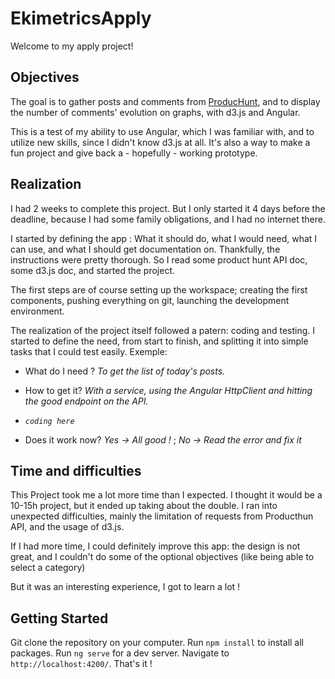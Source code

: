 # EkimetricsApply

Welcome to my apply project!

## Objectives

The goal is to gather posts and comments from [ProducHunt](https://www.producthunt.com/), and to display the number of comments' evolution on graphs, with d3.js and Angular.

This is a test of my ability to use Angular, which I was familiar with, and to utilize new skills, since I didn't know d3.js at all.
It's also a way to make a fun project and give back a - hopefully - working prototype.

## Realization

I had 2 weeks to complete this project. But I only started it 4 days before the deadline, because I had some family obligations, and I had no internet there.

I started by defining the app : What it should do, what I would need, what I can use, and what I should get documentation on.
Thankfully, the instructions were pretty thorough. So I read some product hunt API doc, some d3.js doc, and started the project.

The first steps are of course setting up the workspace; creating the first components, pushing everything on git, launching the development environment.

The realization of the project itself followed a patern: coding and testing. 
I started to define the need, from start to finish, and splitting it into simple tasks that I could test easily.
Exemple: 

* What do I need ? 
*To get the list of today's posts.*

* How to get it?
*With a service, using the Angular HttpClient and hitting the good endpoint on the API.*

* *`coding here`*

* Does it work now?
*Yes &rarr; All good !* ;
*No &rarr; Read the error and fix it*

## Time and difficulties

This Project took me a lot more time than I expected. I thought it would be a 10-15h project, but it ended up taking about the double.
I ran into unexpected difficulties, mainly the limitation of requests from Producthun API, and the usage of d3.js.

If I had more time, I could definitely improve this app: the design is not great, and  I couldn't do some of the optional objectives (like being able to select a category)

But it was an interesting experience, I got to learn a lot ! 
## Getting Started

Git clone the repository on your computer.
Run `npm install` to install all packages. 
Run `ng serve` for a dev server. Navigate to `http://localhost:4200/`. That's it !
